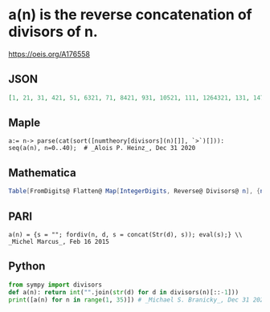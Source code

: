 # a\(n\) is the reverse concatenation of divisors of n\.
https://oeis.org/A176558
## JSON
```JSON
[1, 21, 31, 421, 51, 6321, 71, 8421, 931, 10521, 111, 1264321, 131, 14721, 15531, 168421, 171, 1896321, 191, 20105421, 21731, 221121, 231, 2412864321, 2551, 261321, 27931, 28147421, 291, 30151065321, 311, 32168421, 331131, 341721, 35751, 361812964321, 371]
```
## Maple
```Maple
a:= n-> parse(cat(sort([numtheory[divisors](n)[]], `>`)[])):
seq(a(n), n=0..40);  # _Alois P. Heinz_, Dec 31 2020
```
## Mathematica
```Mathematica
Table[FromDigits@ Flatten@ Map[IntegerDigits, Reverse@ Divisors@ n], {n, 34}] (* _Michael De Vlieger_, Jan 23 2017 *)
```
## PARI
```PARI
a(n) = {s = ""; fordiv(n, d, s = concat(Str(d), s)); eval(s);} \\ _Michel Marcus_, Feb 16 2015
```
## Python
```Python
from sympy import divisors
def a(n): return int("".join(str(d) for d in divisors(n)[::-1]))
print([a(n) for n in range(1, 35)]) # _Michael S. Branicky_, Dec 31 2020
```
